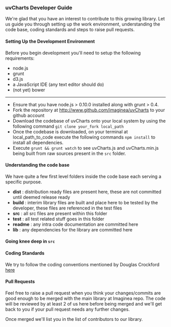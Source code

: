 ### uvCharts Developer Guide
We're glad that you have an interest to contribute to this growing library. Let us guide you through setting up the work environment, understanding the code base, coding standards and steps to raise pull requests.

#### Setting Up the Development Environment
Before you begin development you'll need to setup the following requirements:

- node.js
- grunt
- d3.js
- a JavaScript IDE (any text editor should do)
- (not yet) bower

------
+ Ensure that you have node.js > 0.10.0 installed along with grunt > 0.4.
+ Fork the repository at http://www.github.com/imaginea/uvCharts to your github account
+ Download the codebase of uvCharts onto your local system by using the following command
	```git clone your_fork local_path```
+ Once the codebase is downloaded, on your terminal at local_path_to_code execute the following commands 
	``` npm install ``` to install all dependencies.
+ Execute ```grunt && grunt watch``` to see uvCharts.js and uvCharts.min.js being built from raw sources present in the ```src``` folder.

#### Understanding the code base
We have quite a few first level folders inside the code base each serving a specific purpose.

- **dist** : distribution ready files are present here, these are not committed until deemed release ready
- **build** : interim library files are built and place here to be tested by the developer, these files are referenced in the test files
- **src** : all src files are present within this folder
- **test** : all test related stuff goes in this folder
- **readme** : any intra code documentation are committed here
- **lib** : any dependencies for the library are committed here

#### Going knee deep in ```src```

#### Coding Standards
We try to follow the coding conventions mentioned by Douglas Crockford [here](http://javascript.crockford.com/code.html)

#### Pull Requests
Feel free to raise a pull request when you think your changes/commits are good enough to be merged with the main library at Imaginea repo. The code will be reviewed by at least 2 of us here before being merged and we'll get back to you if your pull request needs any further changes.

Once merged we'll list you in the list of contributors to our library.
 
